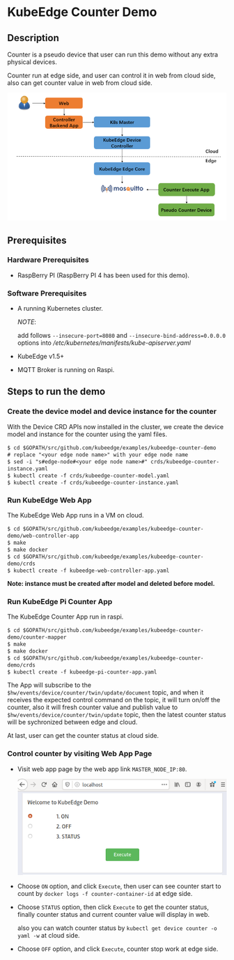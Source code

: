 # KubeEdge Counter Demo

## Description

Counter is a pseudo device that user can run this demo without any extra physical devices.

Counter run at edge side, and user can control it in web from cloud side, also can get counter value in web from cloud side.

![work flow](./images/work-flow.png)


## Prerequisites

### Hardware Prerequisites

* RaspBerry PI (RaspBerry PI 4 has been used for this demo).

### Software Prerequisites

* A running Kubernetes cluster.

  *NOTE*:

  add follows `--insecure-port=8080` and `--insecure-bind-address=0.0.0.0` options into */etc/kubernetes/manifests/kube-apiserver.yaml*

* KubeEdge v1.5+

* MQTT Broker is running on Raspi.

## Steps to run the demo

### Create the device model and device instance for the counter

With the Device CRD APIs now installed in the cluster, we create the device model and instance for the counter using the yaml files.

```console
$ cd $GOPATH/src/github.com/kubeedge/examples/kubeedge-counter-demo
# replace "<your edge node name>" with your edge node name
$ sed -i "s#edge-node#<your edge node name>#" crds/kubeedge-counter-instance.yaml
$ kubectl create -f crds/kubeedge-counter-model.yaml
$ kubectl create -f crds/kubeedge-counter-instance.yaml
```

### Run KubeEdge Web App

The KubeEdge Web App runs in a VM on cloud.

```console
$ cd $GOPATH/src/github.com/kubeedge/examples/kubeedge-counter-demo/web-controller-app
$ make
$ make docker
$ cd $GOPATH/src/github.com/kubeedge/examples/kubeedge-counter-demo/crds
$ kubectl create -f kubeedge-web-controller-app.yaml
```

**Note: instance must be created after model and deleted before model.**

### Run KubeEdge Pi Counter App

The KubeEdge Counter App run in raspi.

```console
$ cd $GOPATH/src/github.com/kubeedge/examples/kubeedge-counter-demo/counter-mapper
$ make
$ make docker
$ cd $GOPATH/src/github.com/kubeedge/examples/kubeedge-counter-demo/crds
$ kubectl create -f kubeedge-pi-counter-app.yaml
```

The App will subscribe to the `$hw/events/device/counter/twin/update/document` topic, and when it receives the expected control command on the topic, it will turn on/off the counter, also it will fresh counter value and publish value to `$hw/events/device/counter/twin/update` topic, then the latest counter status will be sychronized between edge and cloud.

At last, user can get the counter status at cloud side.


### Control counter by visiting Web App Page

* Visit web app page by the web app link `MASTER_NODE_IP:80`.

  ![web ui](./images/web-ui.png)

* Choose `ON` option, and click `Execute`, then user can see counter start to count by `docker logs -f counter-container-id` at edge side.

* Choose `STATUS` option, then click `Execute` to get the counter status, finally counter status and current counter value will display in web.

  also you can watch counter status by `kubectl get device counter -o yaml -w` at cloud side.

* Choose `OFF` option, and click `Execute`, counter stop work at edge side.
